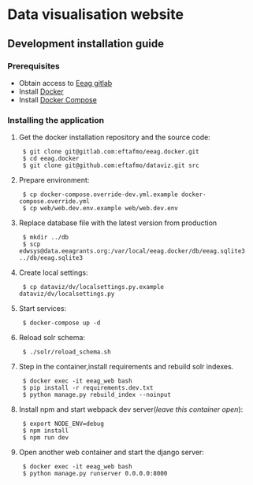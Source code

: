 Data visualisation website
=========================================

## Development installation guide

### Prerequisites

* Obtain access to [Eeag gitlab](https://gitlab.com/eftafmo/eeag.docker)
* Install [Docker](https://docs.docker.com/engine/installation/)
* Install [Docker Compose](https://docs.docker.com/compose/install/)


### Installing the application


1. Get the docker installation repository and the source code:

        $ git clone git@gitlab.com:eftafmo/eeag.docker.git
        $ cd eeag.docker
        $ git clone git@github.com:eftafmo/dataviz.git src
  
2. Prepare environment:
        
        $ cp docker-compose.override-dev.yml.example docker-compose.override.yml
        $ cp web/web.dev.env.example web/web.dev.env

3. Replace database file with the latest version from production

        $ mkdir ../db
        $ scp edwsys@data.eeagrants.org:/var/local/eeag.docker/db/eeag.sqlite3 ../db/eeag.sqlite3
   
5. Create local settings:
        
        $ cp dataviz/dv/localsettings.py.example dataviz/dv/localsettings.py

6. Start services:
        
        $ docker-compose up -d
        
6. Reload solr schema:
        
        $ ./solr/reload_schema.sh
        
    
7. Step in the container,install requirements and rebuild solr indexes.
        
        $ docker exec -it eeag_web bash
        $ pip install -r requirements.dev.txt
        $ python manage.py rebuild_index --noinput
        
8. Install npm and start webpack dev server(*leave this container open*):
        
        $ export NODE_ENV=debug
        $ npm install
        $ npm run dev

9. Open another web container and start the django server:

        $ docker exec -it eeag_web bash
        $ python manage.py runserver 0.0.0.0:8000
